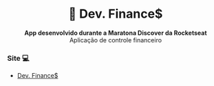 <h1 align="center">💸 Dev. Finance$</h1>
<p align="center">
  <strong>App desenvolvido durante a Maratona Discover da Rocketseat</strong>
  <br>
  <span>Aplicação de controle financeiro</span>
</p>




### Site 💻

- [ Dev. Finance$](https://dev-finance-control.netlify.app/)

